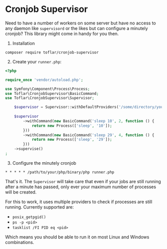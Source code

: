 # Cronjob Supervisor

Need to have a number of workers on some server but have no access to any daemon like `supervisord` or the likes but
can configure a minutely cronjob? This library might come in handy for you then.

1. Installation

`composer require toflar/cronjob-supervisor`

2. Create your `runner.php`:

```php
<?php

require_once 'vendor/autoload.php';

use Symfony\Component\Process\Process;
use Toflar\CronjobSupervisor\BasicCommand;
use Toflar\CronjobSupervisor\Supervisor;

    $supervisor = Supervisor::withDefaultProviders('/some/directory/you/want/to/store/your/state');
    
    $supervisor
        ->withCommand(new BasicCommand('sleep 10', 2, function () {
            return new Process(['sleep', '10']);
        }))
        ->withCommand(new BasicCommand('sleep 29', 4, function () {
            return new Process(['sleep', '29']);
        }))
    ->supervise()
;
```

3. Configure the minutely cronjob

`* * * * * /path/to/your/php/binary/php runner.php`


That's it. The `Supervisor` will take care that even if your jobs are still running after a minute has passed, only 
ever your maximum number of processes will be created.

For this to work, it uses multiple providers to check if processes are still running. Currently supported are:

* `posix_getpgid()`
* `ps -p <pid>`
* `tasklist /FI PID eq <pid>`

Which means you should be able to run it on most Linux and Windows combinations.